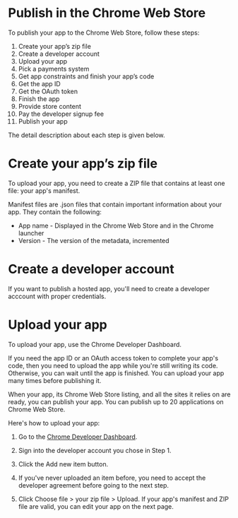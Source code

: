 Publish in the Chrome Web Store
================================

To publish your app to the Chrome Web Store, follow these steps:
 1. Create your app’s zip file
 2. Create a developer account
 3. Upload your app
 4. Pick a payments system
 5. Get app constraints and finish your app’s code
 6. Get the app ID
 7. Get the OAuth token
 8. Finish the app
 9. Provide store content
10. Pay the developer signup fee
11. Publish your app

The detail description about each step is given below.

 Create your app’s zip file
 ================================
To upload your app, you need to create a ZIP file that contains at least one file: your app's manifest.

Manifest files are .json files that contain important information about your app. They contain the following:

* App name - Displayed in the Chrome Web Store and in the Chrome launcher
* Version - The version of the metadata, incremented

Create a developer account
================================
If you want to publish a hosted app, you'll need to create a developer acccount with proper credentials.

Upload your app
=================
To upload your app, use the Chrome Developer Dashboard.

If you need the app ID or an OAuth access token to complete your app's code, then you need to upload the app while you're still writing its code. Otherwise, you can wait until the app is finished. You can upload your app many times before publishing it.

When your app, its Chrome Web Store listing, and all the sites it relies on are ready, you can publish your app. You can publish up to 20 applications on Chrome Web Store.

Here's how to upload your app:

1. Go to the [Chrome Developer Dashboard](https://chrome.google.com/webstore/developer/dashboard).

2. Sign into the developer account you chose in Step 1.

3. Click the Add new item button.

4. If you've never uploaded an item before, you need to accept the developer agreement before going to the next step.

5. Click Choose file > your zip file > Upload. If your app's manifest and ZIP file are valid, you can edit your app on the next page.
